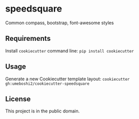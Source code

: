 speedsquare
===========

Common compass, bootstrap, font-awesome styles

Requirements
------------
Install `cookiecutter` command line: `pip install cookiecutter`    

Usage
-----
Generate a new Cookiecutter template layout: `cookiecutter gh:umeboshi2/cookiecutter-speedsquare`    

License
-------
This project is in the public domain.

